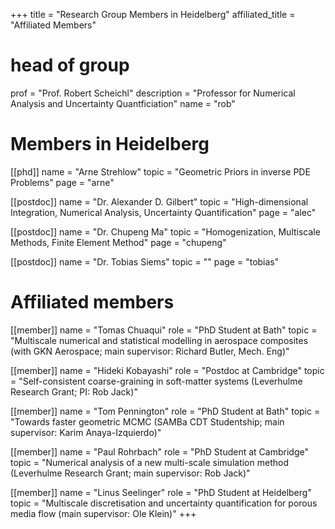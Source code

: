 +++
title = "Research Group Members in Heidelberg"
affiliated_title = "Affiliated Members" 

# head of group  
prof = "Prof. Robert Scheichl"
description = "Professor for Numerical Analysis and Uncertainty Quantficiation"
name = "rob"  

# Members in Heidelberg   
[[phd]]
  name = "Arne Strehlow"
  topic = "Geometric Priors in inverse PDE Problems"
  page = "arne"
  
[[postdoc]]
  name = "Dr. Alexander D. Gilbert"
  topic = "High-dimensional Integration, Numerical Analysis, Uncertainty Quantification"
  page = "alec"
 
[[postdoc]]
  name = "Dr. Chupeng Ma"
  topic = "Homogenization, Multiscale Methods, Finite Element Method"
  page = "chupeng"

[[postdoc]]
  name = "Dr. Tobias Siems"
  topic = ""
  page = "tobias"

# Affiliated members

[[member]]
  name = "Tomas Chuaqui"
  role = "PhD Student at Bath"
  topic = "Multiscale numerical and statistical modelling in aerospace composites (with GKN Aerospace; main supervisor: Richard Butler, Mech. Eng)"

[[member]]
  name = "Hideki Kobayashi"
  role = "Postdoc at Cambridge"
  topic = "Self-consistent coarse-graining in soft-matter systems (Leverhulme Research Grant; PI: Rob Jack)"

[[member]]
  name = "Tom Pennington"
  role = "PhD Student at Bath"
  topic = "Towards faster geometric MCMC (SAMBa CDT Studentship; main supervisor: Karim Anaya-Izquierdo)"

[[member]]
  name = "Paul Rohrbach"
  role = "PhD Student at Cambridge"
  topic = "Numerical analysis of a new multi-scale simulation method (Leverhulme Research Grant; main supervisor: Rob Jack)"

[[member]]
  name = "Linus Seelinger"
  role = "PhD Student at Heidelberg"
  topic = "Multiscale discretisation and uncertainty quantification for porous media flow (main supervisor: Ole Klein)"
+++

